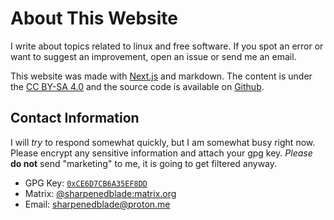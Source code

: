 # About This Website

I write about topics related to linux and free software. If you spot an error or want to suggest an improvement, open an issue or send me an email.

This website was made with [Next.js](https://nextjs.org) and markdown. The content is under the [CC BY-SA 4.0](http://creativecommons.org/licenses/by-sa/4.0/) and the source code is available on [Github](https://github.com/sharpenedblade/sharpenedblade.github.io).

## Contact Information

I will _try_ to respond somewhat quickly, but I am somewhat busy right now. Please encrypt any sensitive information and attach your gpg key. _Please_ **do not** send "marketing" to me, it is going to get filtered anyway.

-   GPG Key: [`0xCE6D7CB6A35EF8DD`](/gpg-key.pub "03DD 0873 D690 21C9 1759  BA22 CE6D 7CB6 A35E F8DD")  
-   Matrix: [@sharpenedblade:matrix.org](https://matrix.to/#/@sharpenedblade:matrix.org)
-   Email: [sharpenedblade@proton.me](mailto://sharpenedblade@proton.me)
